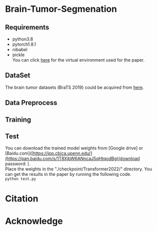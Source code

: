 # Brain-Tumor-Segmenation
## Requirements
* python3.8  
* pytorch1.8.1  
* nibabel  
* pickle  
You can click [here]() for the virtual environment used for the paper.
## DataSet
The brain tumor datasets (BraTS 2019) could be acquired from [here](https://ipp.cbica.upenn.edu/).
## Data Preprocess
## Training
## Test
You can download the trained model weights from [Google drive] or [Baidu.com]([https://ipp.cbica.upenn.edu/](https://pan.baidu.com/s/1T8XjbW6ANncaJ5qHtqodBg)(download password: ).  
Place the weights in the "./checkpoint/Transformer2022/" directory. You can get the results in the paper by running the following code.  
` python test.py `
# Citation
# Acknowledge
